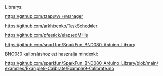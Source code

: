 Librarys:

 https://github.com/tzapu/WiFiManager

 https://github.com/arkhipenko/TaskScheduler

 https://github.com/pfeerick/elapsedMillis

 https://github.com/sparkfun/SparkFun_BNO080_Arduino_Library


BNO080 kalibráláshoz ezt használja mindenki:

 https://github.com/sparkfun/SparkFun_BNO080_Arduino_Library/blob/main/examples/Example9-Calibrate/Example9-Calibrate.ino
